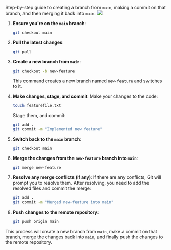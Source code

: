 Step-by-step guide to creating a branch from `main`, making a commit on that branch, and then merging it back into `main`:
<img src="https://learn.microsoft.com/en-us/azure/devops/repos/git/media/branching-guidance/featurebranching.png" />

1. **Ensure you're on the `main` branch**:
    ```bash
    git checkout main
    ```

2. **Pull the latest changes**:
    ```bash
    git pull
    ```

3. **Create a new branch from `main`**:
    ```bash
    git checkout -b new-feature
    ```
    This command creates a new branch named `new-feature` and switches to it.

4. **Make changes, stage, and commit**:
   Make your changes to the code:
   
    ```bash
    touch featurefile.txt
    ```

   
   Stage them, and commit:
    ```bash
    git add .
    git commit -m "Implemented new feature"
    ```

6. **Switch back to the `main` branch**:
    ```bash
    git checkout main
    ```

7. **Merge the changes from the `new-feature` branch into `main`**:
    ```bash
    git merge new-feature
    ```

8. **Resolve any merge conflicts (if any)**:
    If there are any conflicts, Git will prompt you to resolve them. After resolving, you need to add the resolved files and commit the merge:
    ```bash
    git add .
    git commit -m "Merged new-feature into main"
    ```

9. **Push changes to the remote repository**:
    ```bash
    git push origin main
    ```

This process will create a new branch from `main`, make a commit on that branch, merge the changes back into `main`, and finally push the changes to the remote repository.
